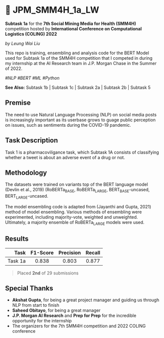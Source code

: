 # 🐤 JPM_SMM4H_1a_LW

**Subtask 1a** for the **7th Social Mining Media for Health (SMM4H)** competition hosted by **International Conference on Computational Logistics (COLING) 2022**

_by Leung Wai Liu_

This repo is training, ensembling and analysis code for the BERT Model used for Subtask 1a of the SMM4H competition that I competed in during my internship at the AI Research team in J.P. Morgan Chase in the Summer of 2022. 

_\#NLP \#BERT \#ML \#Python_

**See Also:** Subtask 1b | Subtask 1c | Subtask 2a | Subtask 2b | Subtask 5 

## Premise
The need to use Natural Language Processing \(NLP\) on social media posts is increasingly important as its userbase grows to guage public perception on issues, such as sentiments during the COVID-19 pandemic. 

## Task Description
Task 1 is a pharmacoviligance task, which Subtask 1A consists of classifying whether a tweet is about an adverse event of a drug or not. 

## Methodology
The datasets were trained on variants top of the BERT language model \(Devlin et al., 2019\) (RoBERTa<sub>BASE</sub>, RoBERTa<sub>LARGE</sub>, BERT<sub>BASE</sub>-uncased, BERT<sub>LARGE</sub>-uncased. 

The model ensembling code is adapted from \(Jayanthi and Gupta, 2021\) method of model ensembling. Various methods of ensembling were experimented, including majority-vote, weighted and unweighted. Ultimately, a majority ensemble of RoBERTa<sub>LARGE</sub> models were used. 

## Results 
| Task | F1-Score | Precision | Recall | 
| ---: | :---: | :---: | :---: |
| Task 1a | 0.838 | 0.803 | 0.877 | 

> Placed **2nd** of 29 submissions

## Special Thanks
- **Akshat Gupta**, for being a great project manager and guiding us through NLP from start to finish
- **Saheed Obitayo**, for being a great manager
- **J.P. Morgan AI Research** and **Prep for Prep** for the incredible opportunity for the internship
- The organizers for the 7th SMM4H competition and 2022 COLING conference


